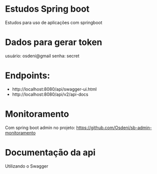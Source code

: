# Estudos Spring boot
Estudos para uso de aplicações com springboot


# Dados para gerar token
usuário: osdeni@gmail
senha: secret

# Endpoints: 
- http://localhost:8080/api/swagger-ui.html
- http://localhost:8080/api/v2/api-docs

# Monitoramento
Com spring boot admin no projeto: https://github.com/Osdeni/sb-admin-monitoramento

# Documentação da api 
Utilizando o Swagger